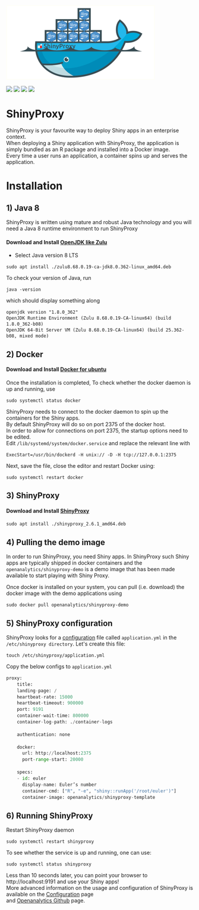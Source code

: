 ![](shinyproxy.png)

![](https://img.shields.io/badge/Platform-Ubuntu--64%20-blue.svg)
![](https://img.shields.io/badge/ShinyProxy-2.6.1%20-blue.svg)
![](https://img.shields.io/badge/Docker-20.10.22%20-blue.svg)
![](https://img.shields.io/badge/OpenJDK_Zulu-8%20-blue.svg)


# ShinyProxy
ShinyProxy is your favourite way to deploy Shiny apps in an enterprise context.<br />
When deploying a Shiny application with ShinyProxy, the application is simply bundled 
as an R package and installed into a Docker image.<br /> Every time a user runs an application, 
a container spins up and serves the application.


# Installation

## 1) Java 8
ShinyProxy is written using mature and robust Java technology and you will need a Java 8 runtime environment to run ShinyProxy
#### Download and Install [OpenJDK like Zulu](https://www.azul.com/downloads/?package=jdk)
* Select Java version 8 LTS
```
sudo apt install ./zulu8.68.0.19-ca-jdk8.0.362-linux_amd64.deb
```
To check your version of Java, run
```
java -version
```
which should display something along
```
openjdk version "1.8.0_362"
OpenJDK Runtime Environment (Zulu 8.68.0.19-CA-linux64) (build 1.8.0_362-b08)
OpenJDK 64-Bit Server VM (Zulu 8.68.0.19-CA-linux64) (build 25.362-b08, mixed mode)
```
## 2) Docker

#### Download and Install [Docker for ubuntu](https://docs.docker.com/engine/install/ubuntu/)
Once the installation is completed, To check whether the docker daemon is up and running, use
```
sudo systemctl status docker
```
ShinyProxy needs to connect to the docker daemon to spin up the containers for the Shiny apps.<br /> 
By default ShinyProxy will do so on port 2375 of the docker host.<br /> In order to allow for connections on port 2375, 
the startup options need to be edited.<br /> Edit `/lib/systemd/system/docker.service` and replace the relevant line with
```
ExecStart=/usr/bin/dockerd -H unix:// -D -H tcp://127.0.0.1:2375
```
Next, save the file, close the editor and restart Docker using:
```
sudo systemctl restart docker
```

## 3) ShinyProxy
#### Download and Install [ShinyProxy](https://www.shinyproxy.io/downloads/)
 ```
 sudo apt install ./shinyproxy_2.6.1_amd64.deb
 ```

## 4) Pulling the demo image 
In order to run ShinyProxy, you need Shiny apps. In ShinyProxy such Shiny apps are typically shipped in docker containers and the `openanalytics/shinyproxy-demo` is a demo image that has been made available to start playing with Shiny Proxy.

Once docker is installed on your system, you can pull (i.e. download) the docker image with the demo applications using
```
sudo docker pull openanalytics/shinyproxy-demo
```
## 5) ShinyProxy configuration
ShinyProxy looks for a [configuration](https://www.shinyproxy.io/documentation/configuration/) file called `application.yml` in the `/etc/shinyproxy directory`. Let's create this file:
```
touch /etc/shinyproxy/application.yml
```
Copy the below configs to `application.yml`
```python
proxy:
    title:
    landing-page: /
    heartbeat-rate: 15000
    heartbeat-timeout: 900000
    port: 9191
    container-wait-time: 800000
    container-log-path: ./container-logs
  
    authentication: none

    docker:
      url: http://localhost:2375
      port-range-start: 20000

    specs:
    - id: euler
      display-name: Euler’s number
      container-cmd: ["R", "-e", "shiny::runApp('/root/euler')"]
      container-image: openanalytics/shinyproxy-template
 ```
 ## 6) Running ShinyProxy 
Restart ShinyProxy daemon
```
sudo systemctl restart shinyproxy
```
To see whether the service is up and running, one can use:
```
sudo systemctl status shinyproxy
```
Less than 10 seconds later, you can point your browser to http://localhost:9191 and use your Shiny apps!<br />
More advanced information on the usage and configuration of ShinyProxy is available on the [Configuration](https://www.shinyproxy.io/documentation/configuration/) page <br />
and [Openanalytics Github](https://github.com/openanalytics/shinyproxy-config-examples) page.
